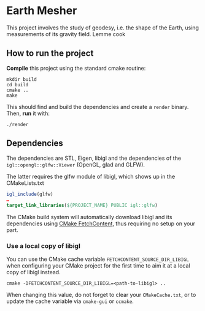 # Earth Mesher

This project involves the study of geodesy, i.e. the shape of the Earth, using measurements of its gravity field. Lemme cook
        
## How to run the project

**Compile** this project using the standard cmake routine:

    mkdir build
    cd build
    cmake ..
    make

This should find and build the dependencies and create a `render` binary. Then, **run** it with:

    ./render

## Dependencies

The dependencies are STL, Eigen, libigl and the dependencies
of the `igl::opengl::glfw::Viewer` (OpenGL, glad and GLFW).

The latter requires the glfw module of libigl, which shows up in the CMakeLists.txt 

```cmake
igl_include(glfw)
…
target_link_libraries(${PROJECT_NAME} PUBLIC igl::glfw)
```

The CMake build system will automatically download libigl and its dependencies using
[CMake FetchContent](https://cmake.org/cmake/help/latest/module/FetchContent.html),
thus requiring no setup on your part.

### Use a local copy of libigl
You can use the CMake cache variable `FETCHCONTENT_SOURCE_DIR_LIBIGL` when configuring your CMake project for
the first time to aim it at a local copy of libigl instead.
```
cmake -DFETCHCONTENT_SOURCE_DIR_LIBIGL=<path-to-libigl> ..
```
When changing this value, do not forget to clear your `CMakeCache.txt`, or to update the cache variable
via `cmake-gui` or `ccmake`.
